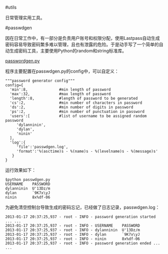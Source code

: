 #utils

日常管理实用工具。

#passwdgen

因在日常工作中，有一部分是负责用户账号和权限分配，使用Lastpass自动生成密码容易导致密码繁多难以管理，且也有泄露的危险。于是动手写了一个简单的自动生成密码工具，主要使用Python的random和string标准库。

[passwordgen.py](https://github.com/dylanninin/utils/blob/master/passwdgen.py)
    
程序主要配置在passwdgen.py的config中，可以自定义：
    
    """password generator config"""
    config={
      'min':8,              #min length of password
      'max':32,             #max length of password
      'length':8,           #length of password to be generated
      'cs':2,               #min number of characters in password
      'ds':2,               #min number of digits in password
      'ps':2,               #min number of punctuation in password
      'users':[             #list of username to be assigned random password
         'dylanninin',
         'dylan',
         'ninin'
      ],
      'log':{
         'file':'passwdgen.log',
         'format':'%(asctime)s - %(name)s - %(levelname)s - %(message)s'
       }
    }
    
运行效果如下：
    
    $python passwdgen.py
    USERNAME    PASSWORD  
    dylanninin  U'13Dz/m  
    dylan       `9K7x\yJ  
    ninin       8x%df-06
    
为避免清空控制台导致生成的密码忘记，已经做了日志记录，passwdgen.log：
    
    2013-01-17 20:37:25,937 - root - INFO - password generation started ... ...
    2013-01-17 20:37:25,937 - root - INFO - USERNAME    PASSWORD  
    2013-01-17 20:37:25,937 - root - INFO - dylanninin  U'13Dz/m  
    2013-01-17 20:37:25,937 - root - INFO - dylan       `9K7x\yJ  
    2013-01-17 20:37:25,937 - root - INFO - ninin       8x%df-06  
    2013-01-17 20:37:25,937 - root - INFO - password generation ended ... ...
